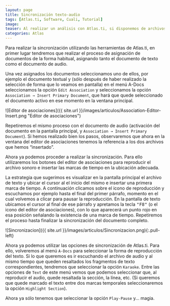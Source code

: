 ```yaml
---
layout: page
title: Sincronización texto-audio
tags: [Atlas.ti, Software, Cuali, Tutorial]
image:
teaser: Al realizar un análisis con Atlas.ti, si disponemos de archivos de texto y su equivalente en audio y/o vídeo, tenemos la opción de sincronizar ambos archivos de forma que seleccionando un fragmento de texto podamos automáticamente oír/ver su equivalente multimedia. Esto nos permitirá, entre otras cosas, ahorrarnos la utilización de convenciones de transcripción.
categories: Atlas
---
```


Para realizar la sincronización utilizando las herramientas de Atlas.ti, en primer lugar tendremos que realizar el proceso de asignación de documentos de la forma habitual, asignando tanto el documento de texto como el documento de audio.

Una vez asignados los documentos seleccionamos uno de ellos, por ejemplo el documento textual y (sólo después de haber realizado la selección de forma que lo veamos en pantalla) en el menú A-Docs seleccionamos la opción `Edit Association` y seleccionamos la opción `Association → Insert Primary Document`, que hará que quede seleccionado el documento activo en ese momento en la ventana principal.

![Editor de asociaciones]({{ site.url }}/images/articulos/Association-Editor-Insert.png "Editor de asociaciones")

Repetiremos el mismo proceso con el documento de audio (activación del documento en la pantalla principal, y `Association → Insert Primary Document`). Si hemos realizado bien los pasos, observaremos que ahora en la ventana del editor de asociaciones tenemos la referencia a los dos archivos que hemos “insertado”.

Ahora ya podemos proceder a realizar la sincronización. Para ello utilizaremos los botones del editor de asociaciones para reproducir el archivo sonoro e insertar las marcas de tiempo en la ubicación adecuada.

La estrategia que sugerimos es visualizar en la pantalla principal el archivo de texto y ubicar el cursor al el inicio del mismo e insertar una primera marca de tiempo. A continuación clicamos sobre el icono de reproducción y escuchamos por ejemplo hasta el final del primer párrafo, momento en el cual volvemos a clicar para pausar la reproducción. En la pantalla de texto ubicamos el cursor al final de ese párrafo y apretamos la tecla <kbd>"F8"</kbd> (o el icono del editor de asociaciones), con lo que aparecerá un punto rojo en esa posición señalando la existencia de una marca de tiempo. Repetiremos el proceso hasta finalizar la sincronización del documento completo.

![Sincronizacion]({{ site.url }}/images/articulos/Sincronizacion.png){:.pull-left}

Ahora ya podemos utilizar las opciones de sincronización de Atlas.ti. Para ello, volveremos al menú `A-Docs` para seleccionar la forma de reproducción del texto. Si lo que queremos es ir escuchando el archivo de audio y al mismo tiempo que queden resaltados los fragmentos de texto correspondientes, tendremos que seleccionar la opción `Karaoke`. Entre las opciones de `Text` de este menú vemos que podemos seleccionar que, al reproducir el audio, quede resaltada la sección, la línea, etc. (Si queremos que quede marcado el texto entre dos marcas temporales seleccionaremos la opción `Highlight Section`).

Ahora ya sólo tenemos que seleccionar la opción `Play-Pause` y... magia.
